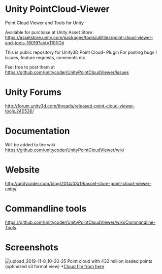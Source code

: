 # Unity PointCloud-Viewer
Point Cloud Viewer and Tools for Unity

Available for purchase at Unity Asset Store : https://assetstore.unity.com/packages/tools/utilities/point-cloud-viewer-and-tools-16019?aid=1101lGti

This is public repository for Unity3D Point Cloud- Plugin
For posting bugs / issues, feature requests, comments etc.

Feel free to post them at https://github.com/unitycoder/UnityPointCloudViewer/issues

# Unity Forums

http://forum.unity3d.com/threads/released-point-cloud-viewer-tools.240536/

# Documentation

Will be added to the wiki https://github.com/unitycoder/UnityPointCloudViewer/wiki

# Website

http://unitycoder.com/blog/2014/03/19/asset-store-point-cloud-viewer-unity/

# Commandline tools

https://github.com/unitycoder/UnityPointCloudViewer/wiki/Commandline-Tools

# Screenshots

![upload_2019-11-8_10-30-25](https://user-images.githubusercontent.com/5438317/68996189-7ee54b80-089f-11ea-9135-4ebd58e78c74.png)
Point cloud with 432 million loaded points (optimized v3 format view) *[Cloud file from here](http://pointcloudwarehouse.com/details.html?pointCloudId=565378543598d06a64219aa6)
